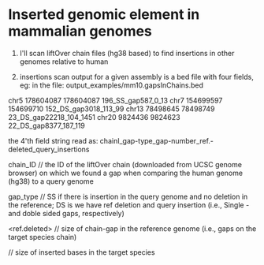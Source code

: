 # Inserted genomic element in mammalian genomes

1) I'll scan liftOver chain files (hg38 based) to find insertions in other genomes relative to human

2) insertions scan output for a given assembly is a bed file with four fields, eg:
	in the file: output_examples/mm10.gapsInChains.bed 

chr5	178604087	178604087	196_SS_gap587_0_13
chr7	154699597	154699710	152_DS_gap3018_113_99
chr13	78498645	78498749	23_DS_gap22218_104_1451
chr20	9824436	9824623	22_DS_gap8377_187_119
	
   the 4'th field string read as:	chainI_gap-type_gap-number_ref.-deleted_query_insertions

   chain_ID		// the ID of the liftOver chain (downloaded from UCSC genome browser) on which we found a gap when comparing the human genome (hg38) to a query genome

   gap_type		// SS if there is insertion in the query genome and no deletion in the reference; DS is we have ref deletion and query insertion (i.e., Single - and doble sided gaps, respectively)

   <ref.deleted>	// size of chain-gap in the reference genome (i.e., gaps on the target species chain)

   <query insertions>	// size of inserted bases in the target species
